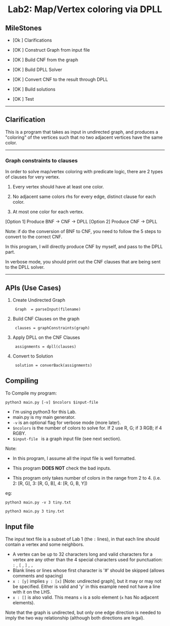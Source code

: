 # <center> Lab2: Map/Vertex coloring via DPLL </center>

## MileStones

- [Ok ] Clarifications

- [OK ] Construct Graph from input file

- [OK ] Build CNF from the graph

- [OK ] Build DPLL Solver

- [OK ] Convert CNF to the result through DPLL

- [OK ] Build solutions

- [OK ] Test

---
## Clarification

This is a program that takes as input in undirected graph, and produces a "coloring" of the vertices such that no two adjacent vertices have the same color. 

---

### Graph constraints to clauses
In order to solve map/vertex coloring with predicate logic, there are 2 types of clauses for very vertex. 

1. Every vertex should have at least one color.

2. No adjacent same colors rhs for every edge, distinct clause for each color.

3. At most one color for each vertex.

[Option 1] Produce BNF -> CNF -> DPLL
[Option 2] Produce CNF -> DPLL 

Note: if do the conversion of BNF to CNF, you need to follow the 5 steps to convert to the correct CNF. 

In this program, I will directly produce CNF by myself, and pass to the DPLL part.

In verbose mode, you should print out the CNF clauses that are being sent to the DPLL solver.

---



## APIs (Use Cases)

1. Create Undirected Graph
    
        Graph  = parseInput(filename)

2. Build CNF Clauses on the graph

        clauses = graphConstraints(graph)

3. Apply DPLL on the CNF Clauses

        assignments = dpll(clauses)

4. Convert to Solution

        solution = converBack(assignments)

## Compiling
To Compile my program:

`python3 main.py [-v] $ncolors $input-file`

- I'm using python3 for this Lab.
- main.py is my main generator.
- `-v` is an optional flag for verbose mode (more later).
- `$ncolors` is the number of colors to solve for.  If 2 use R, G; if 3 RGB; if 4 RGBY.
- `$input-file ` is a graph input file (see next section).

Note: 
- In this program, I assume all the input file is well formatted. 

- This program **DOES NOT** check the bad inputs.

- This program only takes number of colors in the range from 2 to 4. (i.e. 2: [R, G], 3: [R, G, B], 4: [R, G, B, Y])

eg:

`python3 main.py -v 3 tiny.txt`

`python3 main.py 3 tiny.txt`


## Input file
The input text file is a subset of Lab 1 (the ``:`` lines), in that each line should contain a vertex and some neighbors.

- A vertex can be up to 32 characters long and valid characters for a vertex are any other than the 4 special characters used for punctuation: `:` ,  `[` , `]` , `,`
- Blank lines or lines whose first character is '#' should be skipped (allows comments and spacing)
- `x : [y]` implies `y : [x]` [Note: undirected graph], but it may or may not be specified.  Either is valid and 'y' in this example need not have a line with it on the LHS.
- `x : []` is also valid. This means `x` is a solo element (`x` has No adjacent elements). 

Note that the graph is undirected, but only one edge direction is needed to imply the two way relationship (although both directions are legal).
